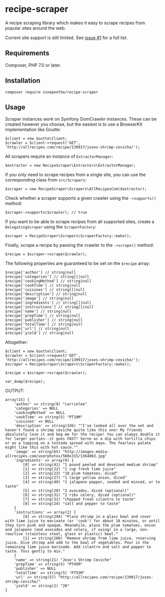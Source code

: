 # recipe-scraper
A recipe scraping library which makes it easy to scrape recipes from popular sites around the web.

Current site support is still limited. See [issue #1](https://github.com/ssnepenthe/recipe-scraper/issues/1) for a full list.

## Requirements
Composer, PHP 7.0 or later.

## Installation
```
composer require ssnepenthe/recipe-scraper
```

## Usage
Scraper instances work on Symfony DomCrawler instances. These can be created however you choose, but the easiest is to use a BrowserKit implementation like Goutte:

```
$client = new Goutte\Client;
$crawler = $client->request('GET', 'http://allrecipes.com/recipe/139917/joses-shrimp-ceviche/');
```

All scrapers require an instance of `ExtractorManager`:

```
$extractor = new RecipeScraper\Extractors\ExtractorManager;
```

If you only need to scrape recipes from a single site, you can use the corresponding class from `src/Scrapers`:

```
$scraper = new RecipeScraper\Scrapers\AllRecipesCom($extractor);
```

Check whether a scraper supports a given crawler using the `->supports()` method:

```
$scraper->supports($crawler); // true
```

If you want to be able to scrape recipes from all supported sites, create a `DelegatingScraper` using the `ScraperFactory`:

```
$scraper = RecipeScraper\Scrapers\ScraperFactory::make();
```

Finally, scrape a recipe by passing the crawler to the `->scrape()` method:

```
$recipe = $scraper->scrape($crawler);
```

The following properties are guaranteed to be set on the `$recipe` array:

```
$recipe['author'] // string|null
$recipe['categories'] // string[]|null
$recipe['cookingMethod'] // string|null
$recipe['cookTime'] // string|null
$recipe['cuisines'] // string[]|null
$recipe['description'] // string|null
$recipe['image'] // string|null
$recipe['ingredients'] // string[]|null
$recipe['instructions'] // string[]|null
$recipe['name'] // string|null
$recipe['prepTime'] // string|null
$recipe['publisher'] // string|null
$recipe['totalTime'] // string|null
$recipe['url'] // string|null
$recipe['yield'] // string|null
```

Altogether:

```
$client = new Goutte\Client;
$crawler = $client->request('GET', 'http://allrecipes.com/recipe/139917/joses-shrimp-ceviche/');
$scraper = RecipeScraper\Scrapers\ScraperFactory::make();

$recipe = $scraper->scrape($crawler);

var_dump($recipe);
```

OUTPUT:

```
array(15) {
    'author' => string(9) "carrielee"
    'categories' => NULL
    'cookingMethod' => NULL
    'cookTime' => string(5) "PT10M"
    'cuisines' => NULL
    'description' => string(336) ""I've looked all over the net and haven't found a shrimp ceviche quite like this one! My friends absolutely love it and beg me for the recipe! You can always double it for larger parties--it goes FAST! Serve as a dip with tortilla chips or as a topping on a tostada spread with mayo. The fearless palate might like this with hot sauce.""
    'image' => string(65) "http://images.media-allrecipes.com/userphotos/560x315/1364063.jpg"
    'ingredients' => array(9) {
        [0] => string(41) "1 pound peeled and deveined medium shrimp"
        [1] => string(22) "1 cup fresh lime juice"
        [2] => string(23) "10 plum tomatoes, diced"
        [3] => string(27) "1 large yellow onion, diced"
        [4] => string(49) "1 jalapeno pepper, seeded and minced, or to taste"
        [5] => string(28) "2 avocados, diced (optional)"
        [6] => string(31) "2 ribs celery, diced (optional)"
        [7] => string(31) "chopped fresh cilantro to taste"
        [8] => string(24) "salt and pepper to taste"
    }
    'instructions' => array(2) {
        [0] => string(294) "Place shrimp in a glass bowl and cover with lime juice to marinate (or 'cook') for about 10 minutes, or until they turn pink and opaque. Meanwhile, place the plum tomatoes, onion and jalapeno (and avocados and celery, if using) in a large, non-reactive (stainless steel, glass or plastic) bowl."
        [1] => string(200) "Remove shrimp from lime juice, reserving juice. Dice shrimp and add to the bowl of vegetables. Pour in the remaining lime juice marinade. Add cilantro and salt and pepper to taste. Toss gently to mix."
    }
    'name' => string(21) "Jose's Shrimp Ceviche"
    'prepTime' => string(5) "PT45M"
    'publisher' => NULL
    'totalTime' => string(5) "PT55M"
    'url' => string(57) "http://allrecipes.com/recipe/139917/joses-shrimp-ceviche/"
    'yield' => string(2) "20"
}
```
